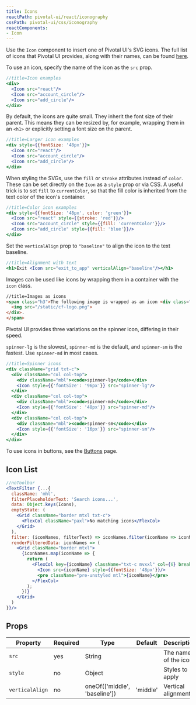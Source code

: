 ```yaml
---
title: Icons
reactPath: pivotal-ui/react/iconography
cssPath: pivotal-ui/css/iconography
reactComponents:
- Icon
---
```


Use the `Icon` component to insert one of Pivotal UI's SVG icons. The full list of icons that Pivotal UI provides, along with their names, can be found [here](/components/icons/icon_list).

To use an icon, specify the name of the icon as the `src` prop.

```jsx
//title=Icon examples
<div>
  <Icon src="react"/>
  <Icon src="account_circle"/>
  <Icon src="add_circle"/>
</div>
```

By default, the icons are quite small. They inherit the font size of their parent. This means they can be resized by, for example, wrapping them in an `<h1>` or explicitly setting a font size on the parent.

```jsx
//title=Larger icon examples
<div style={{fontSize: '48px'}}>
  <Icon src="react"/>
  <Icon src="account_circle"/>
  <Icon src="add_circle"/>
</div>
```

When styling the SVGs, use the `fill` or `stroke` attributes instead of `color`. These can be set directly on the `Icon` as a `style` prop or via CSS. A useful trick is to set `fill` to `currentColor`, so that the fill color is inherited from the text color of the icon's container.

```jsx
//title=Color icon examples
<div style={{fontSize: '48px', color: 'green'}}>
  <Icon src="react" style={{stroke: 'red'}}/>
  <Icon src="account_circle" style={{fill: 'currentColor'}}/>
  <Icon src="add_circle" style={{fill: 'blue'}}/>
</div>
```

Set the `verticalAlign` prop to `"baseline"` to align the icon to the text baseline.

```jsx
//title=Alignment with text
<h1>Exit <Icon src="exit_to_app" verticalAlign="baseline"/></h1>
```

Images can be used like icons by wrapping them in a container with the `icon` class.

```html
//title=Images as icons
<span class="h3">The following image is wrapped as an icon <div class="icon icon-baseline">
  <img src="/static/cf-logo.png">
</div>.
</span>
```

Pivotal UI provides three variations on the spinner icon, differing in their speed.

`spinner-lg` is the slowest, `spinner-md` is the default, and `spinner-sm` is the fastest. Use `spinner-md` in most cases.

```jsx
//title=Spinner icons
<div className="grid txt-c">
  <div className="col col-top">
    <div className="mbl"><code>spinner-lg</code></div>
    <Icon style={{'fontSize': '96px'}} src="spinner-lg"/>
  </div>
  <div className="col col-top">
    <div className="mbl"><code>spinner-md</code></div>
    <Icon style={{'fontSize': '48px'}} src="spinner-md"/>
  </div>
  <div className="col col-top">
    <div className="mbl"><code>spinner-sm</code></div>
    <Icon style={{'fontSize': '16px'}} src="spinner-sm"/>
  </div>
</div>
```

To use icons in buttons, see the [Buttons](/components/buttons/usage) page.

## Icon List

```jsx
//noToolbar
<TextFilter {...{
  className: 'mhl',
  filterPlaceholderText: 'Search icons...',
  data: Object.keys(Icons),
  emptyState: (
    <Grid className="border mtxl txt-c">
      <FlexCol className="paxl">No matching icons</FlexCol>
    </Grid>
  ),
  filter: (iconNames, filterText) => iconNames.filter(iconName => iconName.indexOf(filterText.toLowerCase()) > -1),
  renderFilteredData: iconNames => (
    <Grid className="border mtxl">
      {iconNames.map(iconName => {
        return (
          <FlexCol key={iconName} className="txt-c mvxxl" col={6} breakpoint="md">
            <Icon src={iconName} style={{fontSize: '48px'}}/>
            <pre className="pre-unstyled mtl">{iconName}</pre>
          </FlexCol>
        );
      })}
    </Grid>
  )
}}/>
```

## Props

Property           | Required | Type                               | Default  | Description
-------------------|----------|------------------------------------|----------|------------
`src`              | yes      | String                             |          | The name of the icon
`style`            | no       | Object                             |          | Styles to apply
`verticalAlign`    | no       | oneOf(['middle', 'baseline'])      | 'middle' | Vertical alignment
